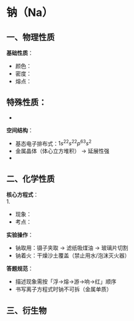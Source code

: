 # 钠（Na）

## 一、物理性质
**基础性质**：  
- 颜色：
- 密度：  
- 熔点：

**特殊性质**：  
- 
- 

**空间结构**：  
- 基态电子排布式：$1s^22s^22p^63s^2$
- 金属晶体（体心立方堆积） → 延展性强 
- 

## 二、化学性质
**核心方程式**：  
1. 
- 现象：
- 考点：

**实验操作**：  
- 钠取用：镊子夹取 → 滤纸吸煤油 → 玻璃片切割  
- 钠着火：干燥沙土覆盖（禁止用水/泡沫灭火器）  

**答题规范**：  
- 描述现象需按「浮→熔→游→响→红」顺序  
- 书写离子方程式时钠不可拆（金属单质）  

## 三、衍生物
